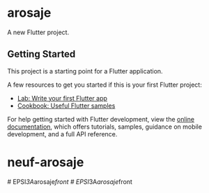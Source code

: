 # arosaje

A new Flutter project.

## Getting Started

This project is a starting point for a Flutter application.

A few resources to get you started if this is your first Flutter project:

- [Lab: Write your first Flutter app](https://docs.flutter.dev/get-started/codelab)
- [Cookbook: Useful Flutter samples](https://docs.flutter.dev/cookbook)

For help getting started with Flutter development, view the
[online documentation](https://docs.flutter.dev/), which offers tutorials,
samples, guidance on mobile development, and a full API reference.
# neuf-arosaje
#   E P S I _ 3 A _ a r o s a j e _ f r o n t  
 #   E P S I _ 3 A _ a r o s a j e _ f r o n t  
 